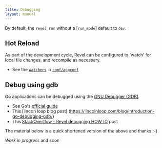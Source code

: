```yaml
---
title: Debugging
layout: manual
---
```


By default, the `revel run` without a [`run_mode`] default to `dev`.

## Hot Reload

As part of the development cycle, Revel can be configured to 'watch' for local file changes, and recompile as necessary.

- See the [`watchers`](appconf.html#watchers) in [`conf/appconf`](appconf.html)

## Debug using gdb

Go applications can be debugged using the [GNU Debugger (GDB)](http://www.gnu.org/software/gdb/).

- See Go's [official guide](http://golang.org/doc/gdb)
- This [lincon loop blog post] (https://lincolnloop.com/blog/introduction-go-debugging-gdb/)
- This [StackOverflow - Revel debugging HOWTO](http://stackoverflow.com/questions/23952886/revel-debugging-how-to) post 

The material below is a quick shortened version of the above and thanks ;-)

*Work in progress* and soon


